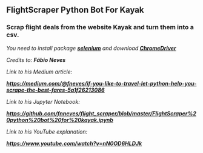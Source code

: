 ## FlightScraper Python Bot For Kayak
### Scrap flight deals from the website Kayak and turn them into a csv.


*You need to install package <b><a href="https://pypi.org/project/selenium/">selenium</a></b> and download <b><a href="https://sites.google.com/chromium.org/driver/downloads?authuser=0">ChromeDriver</a></b>*

*Credits to:*
***Fábio Neves***

*Link to his Medium article:*

***https://medium.com/@fneves/if-you-like-to-travel-let-python-help-you-scrape-the-best-fares-5a1f26213086***

*Link to his Jupyter Notebook:*

***https://github.com/fnneves/flight_scraper/blob/master/FlightScraper%20python%20bot%20for%20kayak.ipynb***

*Link to his YouTube explanation:*

***https://www.youtube.com/watch?v=nN0OD6HLDJk***
